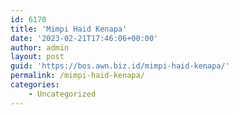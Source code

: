 ```yaml
---
id: 6170
title: 'Mimpi Haid Kenapa'
date: '2023-02-21T17:46:06+00:00'
author: admin
layout: post
guid: 'https://bos.awn.biz.id/mimpi-haid-kenapa/'
permalink: /mimpi-haid-kenapa/
categories:
    - Uncategorized
---
```


